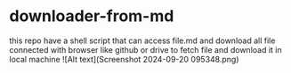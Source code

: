 # downloader-from-md
this repo have a shell script that can access file.md and download all file connected with browser like github or drive to fetch file and download it in local machine 
![Alt text](Screenshot 2024-09-20 095348.png)
